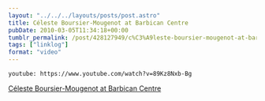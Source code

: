 ```yaml
---
layout: "../../../layouts/posts/post.astro"
title: Céleste Boursier-Mougenot at Barbican Centre
pubDate: 2010-03-05T11:34:18+00:00
tumblr_permalink: /post/428127949/c%C3%A9leste-boursier-mougenot-at-barbican-centre
tags: ["linklog"]
format: "video"
---
```


`youtube: https://www.youtube.com/watch?v=89Kz8Nxb-Bg`

[Céleste Boursier-Mougenot at Barbican Centre][1]

[1]: https://www.youtube.com/watch?v=89Kz8Nxb-Bg
